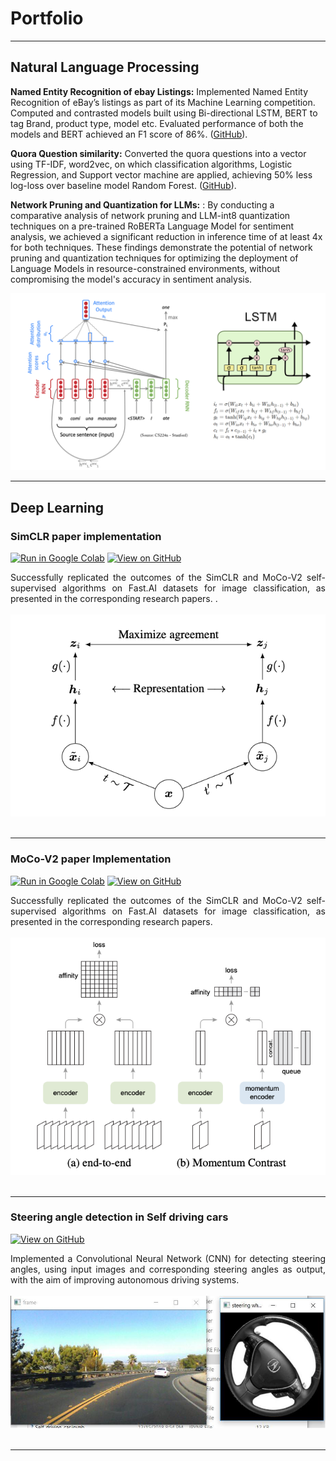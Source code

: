 # Portfolio
---
## Natural Language Processing



**Named Entity Recognition of ebay Listings:** Implemented Named Entity Recognition of eBay’s listings as part of its Machine Learning competition. Computed and contrasted models built using Bi-directional LSTM, BERT to tag Brand, product type, model etc. Evaluated performance of both the models and BERT achieved an F1 score of 86%.
([GitHub](https://github.com/RashmikaReddy/Named-Entity-Recognition)).

**Quora Question similarity:** Converted the quora questions into a vector using TF-IDF, word2vec, on which classification algorithms, Logistic Regression, and Support vector machine are applied, achieving 50% less log-loss over baseline model Random Forest.
 ([GitHub](https://github.com/RashmikaReddy/Quora-Question-Similarity)).

 **Network Pruning and Quantization for LLMs:** : By conducting a comparative analysis of network pruning and LLM-int8 quantization techniques on a pre-trained RoBERTa Language Model for sentiment analysis, we achieved a significant reduction in inference time of at least 4x for both techniques. These findings demonstrate the potential of network pruning and quantization techniques for optimizing the deployment of Language Models in resource-constrained environments, without compromising the model's accuracy in sentiment analysis.


<center><img src="images/nlp.png"/></center>


---

## Deep Learning 

### SimCLR paper implementation

[![Run in Google Colab](https://img.shields.io/badge/Jupyter-Open_Notebook-blue?logo=Jupyter)](https://colab.research.google.com/drive/1D9qr_rwWAoVyE15Bobq4SpFkAWhup5Zy?usp=sharing)
[![View on GitHub](https://img.shields.io/badge/GitHub-View_on_GitHub-blue?logo=GitHub)](https://github.com/RashmikaReddy/Contrastive_Learning_Implementation)

<div style="text-align: justify">Successfully replicated the outcomes of the SimCLR and MoCo-V2 self-supervised algorithms on Fast.AI datasets for image classification, as presented in the corresponding research papers.
.</div>
<br>
<center><img src="images/Architecture-SimCLR.png"/></center>
<br>

---
### MoCo-V2 paper Implementation

[![Run in Google Colab](https://img.shields.io/badge/Jupyter-Open_Notebook-blue?logo=Jupyter)](https://colab.research.google.com/drive/1D9qr_rwWAoVyE15Bobq4SpFkAWhup5Zy?usp=sharing)
[![View on GitHub](https://img.shields.io/badge/GitHub-View_on_GitHub-blue?logo=GitHub)](https://github.com/RashmikaReddy/Contrastive_Learning_Implementation)

<div style="text-align: justify"> Successfully replicated the outcomes of the SimCLR and MoCo-V2 self-supervised algorithms on Fast.AI datasets for image classification, as presented in the corresponding research papers.</div>
<br>
<center><img src="images/MoCoV2-Image.png"/></center>
<br>

---

### Steering angle detection in Self driving cars

[![View on GitHub](https://img.shields.io/badge/GitHub-View_on_GitHub-blue?logo=GitHub)](https://github.com/RashmikaReddy/Steering_angle_detection)


<div style="text-align: justify">Implemented a Convolutional Neural Network (CNN) for detecting steering angles, using input images and corresponding steering angles as output, with the aim of improving autonomous driving systems.</div>
<br>
<center><img src="images/steering_angle_detection.png"/></center>
<br>

---